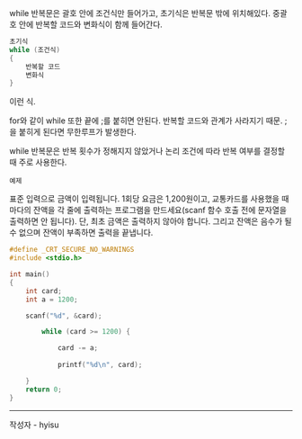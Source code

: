 while 반복문은 괄호 안에 조건식만 들어가고, 초기식은 반복문 밖에 위치해있다. 중괄호 안에 반복할 코드와 변화식이 함께 들어간다.

```c
초기식
while (조건식)
{
    반복할 코드
    변화식
}
```
이런 식.

for와 같이 while 또한 끝에 ;를 붙히면 안된다. 반복할 코드와 관계가 사라지기 때문. ;을 붙히게 된다면 무한루프가 발생한다.

while 반복문은 반복 횟수가 정해지지 않았거나 논리 조건에 따라 반복 여부를 결정할 때 주로 사용한다.

    예제
표준 입력으로 금액이 입력됩니다. 1회당 요금은 1,200원이고, 교통카드를 사용했을 때마다의 잔액을 각 줄에 출력하는 프로그램을 만드세요(scanf 함수 호출 전에 문자열을 출력하면 안 됩니다). 단, 최초 금액은 출력하지 않아야 합니다. 그리고 잔액은 음수가 될 수 없으며 잔액이 부족하면 출력을 끝냅니다.

```c
#define _CRT_SECURE_NO_WARNINGS 
#include <stdio.h>

int main()
{
    int card;
    int a = 1200;

    scanf("%d", &card);

        while (card >= 1200) {

            card -= a;
            
            printf("%d\n", card);

    }
    return 0;
}
```

---
작성자 - hyisu